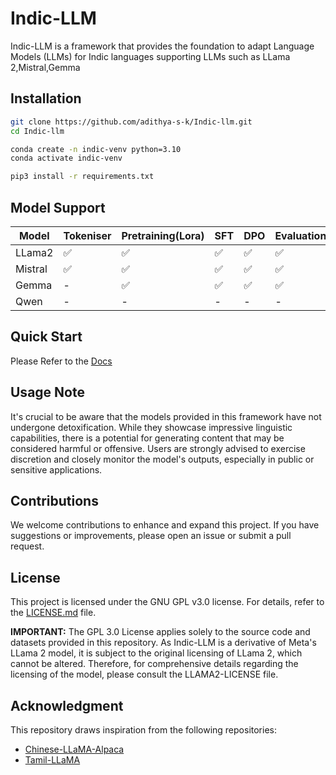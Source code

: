 # Indic-LLM

Indic-LLM is a framework that provides the foundation to adapt Language Models (LLMs) for Indic languages supporting LLMs such as LLama 2,Mistral,Gemma 

## Installation

```bash
git clone https://github.com/adithya-s-k/Indic-llm.git
cd Indic-llm

conda create -n indic-venv python=3.10
conda activate indic-venv

pip3 install -r requirements.txt
```

## Model Support 
| Model  | Tokeniser | Pretraining(Lora) | SFT | DPO | Evaluation |
|--------|-----------|---------------------|-----|-----|------------|
| LLama2 | ✅        | ✅                 | ✅  | ✅  | ✅         |
| Mistral| ✅        | ✅                 | ✅  | ✅  | ✅         |
| Gemma  | -        | ✅                 | ✅  | ✅  | ✅         |
| Qwen   | -         | -                 | -  | -  | -         |


## Quick Start
Please Refer to the [Docs](./docs)

## Usage Note

It's crucial to be aware that the models provided in this framework have not undergone detoxification. While they showcase impressive linguistic capabilities, there is a potential for generating content that may be considered harmful or offensive. Users are strongly advised to exercise discretion and closely monitor the model's outputs, especially in public or sensitive applications.

## Contributions

We welcome contributions to enhance and expand this project. If you have suggestions or improvements, please open an issue or submit a pull request.

## License

This project is licensed under the GNU GPL v3.0 license. For details, refer to the [LICENSE.md](LICENSE.md) file.

**IMPORTANT:** The GPL 3.0 License applies solely to the source code and datasets provided in this repository. As Indic-LLM is a derivative of Meta's LLama 2 model, it is subject to the original licensing of LLama 2, which cannot be altered. Therefore, for comprehensive details regarding the licensing of the model, please consult the LLAMA2-LICENSE file.

<!-- ## Citation

If you use ambari model or the kannada-instruct dataset in your research, please cite:

*Insert citation information here* -->

## Acknowledgment

This repository draws inspiration from the following repositories:
- [Chinese-LLaMA-Alpaca](https://github.com/ymcui/Chinese-LLaMA-Alpaca)
- [Tamil-LLaMA](https://github.com/abhinand5/tamil-llama)
